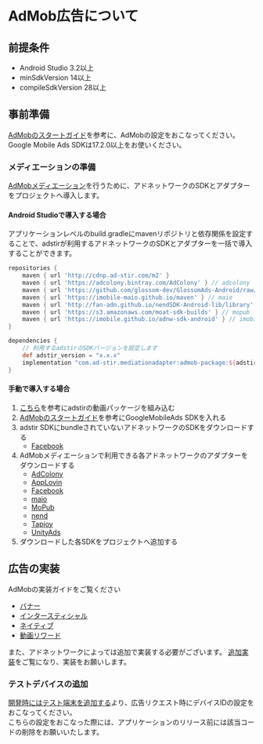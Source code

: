 # AdMob広告について

## 前提条件

- Android Studio 3.2以上  
- minSdkVersion 14以上  
- compileSdkVersion 28以上  

## 事前準備

[AdMobのスタートガイド](https://developers.google.com/admob/android/quick-start?hl=ja)を参考に、AdMobの設定をおこなってください。  
Google Mobile Ads SDKは17.2.0以上をお使いください。

### メディエーションの準備

[AdMobメディエーション](https://developers.google.com/admob/android/mediate?hl=ja)を行うために、アドネットワークのSDKとアダプターをプロジェクトへ導入します。

#### Android Studioで導入する場合
アプリケーションレベルのbuild.gradleにmavenリポジトリと依存関係を設定することで、adstirが利用するアドネットワークのSDKとアダプターを一括で導入することができます。

```groovy hl_lines="11 15"
repositories {
    maven { url 'http://cdnp.ad-stir.com/m2' }
    maven { url 'https://adcolony.bintray.com/AdColony' } // adcolony
    maven { url 'https://github.com/glossom-dev/GlossomAds-Android/raw/master' } // adcorsa
    maven { url 'https://imobile-maio.github.io/maven' } // maio
    maven { url 'http://fan-adn.github.io/nendSDK-Android-lib/library' } // nend
    maven { url 'https://s3.amazonaws.com/moat-sdk-builds' } // mopub
    maven { url 'https://imobile.github.io/adnw-sdk-android' } // imobile
}

dependencies {
    // 利用するadstirのSDKバージョンを設定します
    def adstir_version = "x.x.x" 
    implementation "com.ad-stir.mediationadapter:admob-package:${adstir_version}"
}
```

#### 手動で導入する場合

1. [こちら](../adstir/init/manual_integration.md#sdkの手動組み込み)を参考にadstirの動画パッケージを組み込む
1. [AdMobのスタートガイド](https://developers.google.com/admob/android/quick-start?hl=ja#manual_download)を参考にGoogleMobileAds SDKを入れる 
1. adstir SDKにbundleされていないアドネットワークのSDKをダウンロードする
    * [Facebook](https://origincache.facebook.com/developers/resources/?id=audience-network-sdk-{{version.facebook}}.zip)
1. AdMobメディエーションで利用できる各アドネットワークのアダプターをダウンロードする
    * [AdColony](https://google.bintray.com/mobile-ads-adapters-android/com/google/ads/mediation/adcolony/{{version.adcolony}}.0/adcolony-{{version.adcolony}}.0.aar)
    * [AppLovin](https://google.bintray.com/mobile-ads-adapters-android/com/google/ads/mediation/applovin/{{version.applovin}}.0/applovin-{{version.applovin}}.0.aar)
    * [Facebook](https://google.bintray.com/mobile-ads-adapters-android/com/google/ads/mediation/facebook/{{version.facebook}}.0/facebook-{{version.facebook}}.0.aar)
    * [maio](https://google.bintray.com/mobile-ads-adapters-android/com/google/ads/mediation/maio/{{version.maio}}.0/maio-{{version.maio}}.0.aar)
    * [MoPub](https://google.bintray.com/mobile-ads-adapters-android/com/google/ads/mediation/mopub/{{version.mopub}}.0/mopub-{{version.mopub}}.0.aar)
    * [nend](https://google.bintray.com/mobile-ads-adapters-android/com/google/ads/mediation/nend/{{version.nend}}.0/nend-{{version.nend}}.0.aar)
    * [Tapjoy](https://google.bintray.com/mobile-ads-adapters-android/com/google/ads/mediation/tapjoy/{{version.tapjoy}}.0/tapjoy-{{version.tapjoy}}.0.aar)
    * [UnityAds](https://google.bintray.com/mobile-ads-adapters-android/com/google/ads/mediation/unity/{{version.unityads}}.0/unity-{{version.unityads}}.0.aar)
1. ダウンロードした各SDKをプロジェクトへ追加する

## 広告の実装

AdMobの実装ガイドをご覧ください

* [バナー](https://developers.google.com/admob/android/banner?hl=ja)
* [インタースティシャル](https://developers.google.com/admob/android/interstitial?hl=ja)
* [ネイティブ](https://developers.google.com/admob/android/native/start?hl=ja)
* [動画リワード](https://developers.google.com/admob/android/rewarded-ads?hl=ja)

また、アドネットワークによっては追加で実装する必要がございます。 [追加実装](network#追加実装)をご覧になり、実装をお願いします。

### テストデバイスの追加
[開発時にはテスト端末を追加する](https://developers.google.com/admob/android/test-ads?hl=ja#add_your_test_device)より、広告リクエスト時にデバイスIDの設定をおこなってください。  
こちらの設定をおこなった際には、アプリケーションのリリース前には該当コードの削除をお願いいたします。

